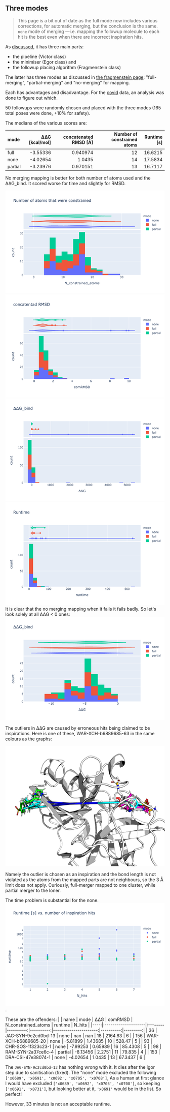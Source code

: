 ## Three modes

> This page is a bit out of date as the full mode now includes various corrections, for automatic merging,
> but the conclusion is the same. `none` mode of merging —i.e. mapping the followup molecule to each hit is the best
> even when there are incorrect inspiration hits.

As [discussed](README.md), it has three main parts:
* the pipeline (Victor class)
* the minimiser (Egor class) and
* the followup placing algorithm (Fragmenstein class)

The latter has three modes as discussed in [the fragmenstein page](fragmenstein.md): "full-merging", "partial-merging" and "no-merging" for mapping.

Each has advantages and disadvantage. For the [covid](covid.md) data, an analysis was done to figure out which.

50 followups were randomly chosen and placed with the three modes (165 total poses were done, +10% for safety).

The medians of the various scores are:

| mode    |      ∆∆G [kcal/mol] |   concatenated RMSD [Å] |   Number of constrained atoms |   Runtime [s] |
|:--------|---------:|----------:|----------------------:|----------:|
| full    | -3.55336 |  0.940974 |                    12 |   16.6215 |
| none    | -4.02654 |  1.0435   |                    14 |   17.5834 |
| partial | -3.23976 |  0.970151 |                    13 |   16.7117 |

No merging mapping is better for both number of atoms used and the ∆∆G_bind.
It scored worse for time and slightly for RMSD.

![compare-N-atoms.png](images/compare-N-atoms.png)
![compare-rmsd.png](images/compare-rmsd.png)
![compare-∆∆G.png](images/compare-∆∆G.png)
![compare-runtime.png](images/compare-runtime.png)
It is clear that the no merging mapping when it fails it fails badly.
So let's look solely at all ∆∆G < 0 ones:
![compare-∆∆G2.png](images/compare-∆∆G2.png)

The outliers in ∆∆G are caused by erroneous hits being claimed to be inspirations.
Here is one of these, WAR-XCH-b6889685-63 in the same colours as the graphs:

![image](images/WAR-XCH-b6889685-63.png)

Namely the outlier is chosen as an inspiration and the bond length is not violated as the atoms from the mapped parts are 
not neighbours, so the 3 Å limit does not apply. Curiously, full-merger mapped to one cluster, while partial merger to the loner.

The time problem is substantial for the none.
![compare-timeproblem.png](images/compare-timeproblem.png).

These are the offenders:
|     | name                | mode    |       ∆∆G |   comRMSD |   N_constrained_atoms |   runtime |   N_hits |
|----:|:--------------------|:--------|----------:|----------:|----------------------:|----------:|---------:|
|  36 | JAG-SYN-9c2cd0bd-13 | none    | nan       | nan       |                    18 | 2164.83   |        6 |
| 156 | WAR-XCH-b6889685-20 | none    |  -5.81899 |   1.43685 |                    10 |  528.47   |        5 |
|  93 | CHR-SOS-1f323c23-1  | none    |  -7.99253 |   0.65989 |                    16 |   85.4308 |        5 |
|  98 | RAM-SYN-2a37ce6c-4  | partial |  -8.13456 |   2.2751  |                    11 |   79.835  |        4 |
| 153 | DRA-CSI-47e38074-1  | none    |  -4.02654 |   1.0435  |                    13 |   67.3437 |        6 |

The `JAG-SYN-9c2cd0bd-13` has nothing wrong with it. It dies after the igor step due to sanitisation (fixed).
The "none" mode excluded the following `['x0689', 'x0691', 'x0692', 'x0705', 'x0708']`,
As a human at first glance I would have excluded `['x0689', 'x0692', 'x0705', 'x0708']`, so keeping `['x0691', 'x0731']`,
but looking better at it, `'x0691'` would be in the list. So perfect!

However, 33 minutes is not an acceptable runtime.

